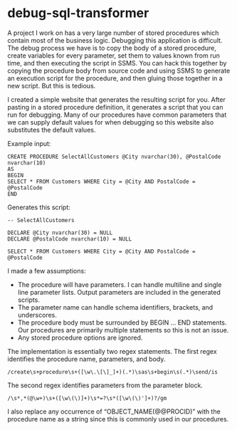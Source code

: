 # debug-sql-transformer

A project I work on has a very large number of stored procedures which contain most of the business logic. Debugging this application is difficult. The debug process we have is to copy the body of a stored procedure, create variables for every parameter, set them to values known from run time, and then executing the script in SSMS. You can hack this together by copying the procedure body from source code and using SSMS to generate an execution script for the procedure, and then gluing those together in a new script. But this is tedious.

I created a simple website that generates the resulting script for you. After pasting in a stored procedure definition, it generates a script that you can run for debugging. Many of our procedures have common parameters that we can supply default values for when debugging so this website also substitutes the default values.

Example input:

	CREATE PROCEDURE SelectAllCustomers @City nvarchar(30), @PostalCode nvarchar(10)
	AS
	BEGIN
	SELECT * FROM Customers WHERE City = @City AND PostalCode = @PostalCode
	END

Generates this script:

	-- SelectAllCustomers

	DECLARE @City nvarchar(30) = NULL
	DECLARE @PostalCode nvarchar(10) = NULL

	SELECT * FROM Customers WHERE City = @City AND PostalCode = @PostalCode

I made a few assumptions:
- The procedure will have parameters. I can handle multiline and single line parameter lists. Output parameters are included in the generated scripts.
- The parameter name can handle schema identifiers, brackets, and underscores.
- The procedure body must be surrounded by BEGIN … END statements. Our procedures are primarily multiple statements so this is not an issue.
- Any stored procedure options are ignored.

The implementation is essentially two regex statements. The first regex identifies the procedure name, parameters, and body.

	/create\s+procedure\s+([\w\.\[\]_]+)(.*)\sas\s+begin\s(.*)\send/is

The second regex identifies parameters from the parameter block.

	/\s*,*(@\w+)\s+([\w\(\)]+)\s*=?\s*([\w\(\)']+)?/gm

I also replace any occurrence of “OBJECT_NAME(@@PROCID)” with the procedure name as a string since this is commonly used in our procedures.